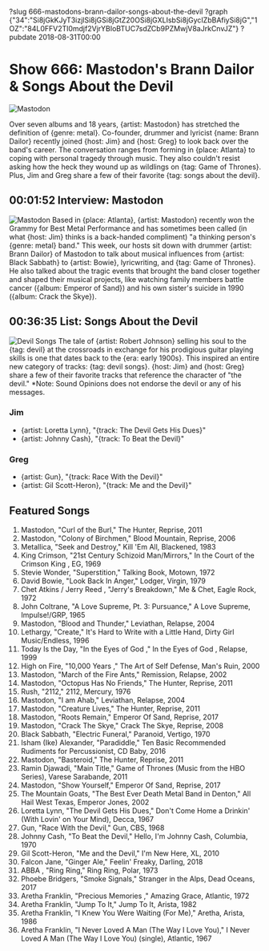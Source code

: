 ?slug 666-mastodons-brann-dailor-songs-about-the-devil
?graph {"34":"Si8jGkKJyT3izjlSi8jGSi8jGtZ20OSi8jGXLIsbSi8jGycIZbBAfiySi8jG","1OZ":"84L0FFV2Tl0mdjf2VjrYBIoBTUC7sdZCb9PZMwjV8aJrkCnvJZ"}
?pubdate 2018-08-31T00:00

# Show 666: Mastodon's Brann Dailor & Songs About the Devil

![Mastodon](https://static.soundopinions.org/images/2018/mastodon_1.jpg)

Over seven albums and 18 years, {artist: Mastodon} has stretched the definition of {genre: metal}. Co-founder, drummer and lyricist {name: Brann Dailor} recently joined {host: Jim} and {host: Greg} to look back over the band's career. The conversation ranges from forming in {place: Atlanta} to coping with personal tragedy through music. They also couldn't resist asking how the heck they wound up as wildlings on {tag: Game of Thrones}. Plus, Jim and Greg share a few of their favorite {tag: songs about the devil}.


## 00:01:52 Interview: Mastodon

![Mastodon](https://static.soundopinions.org/assets/666/340.jpg)
Based in {place: Atlanta}, {artist: Mastodon} recently won the Grammy for Best Metal Performance and has sometimes been called (in what {host: Jim} thinks is a back-handed compliment) "a thinking person's {genre: metal} band." This week, our hosts sit down with drummer {artist: Brann Dailor} of Mastodon to talk about musical influences from {artist: Black Sabbath} to {artist: Bowie}, lyricwriting, and {tag: Game of Thrones}. He also talked about the tragic events that brought the band closer together and shaped their musical projects, like watching family members battle cancer ({album: Emperor of Sand}) and his own sister's suicide in 1990 ({album: Crack the Skye}).

## 00:36:35 List: Songs About the Devil
![Devil Songs](https://static.soundopinions.org/assets/666/1OZ0.jpg)
The tale of {artist: Robert Johnson} selling his soul to the {tag: devil} at the crossroads  in exchange for his prodigious guitar playing skills is one that dates back to the {era: early 1900s}. This inspired an entire new category of tracks: {tag: devil songs}. {host: Jim} and {host: Greg} share a few of their favorite tracks that reference the character of "the devil."
*Note: Sound Opinions does not endorse the devil or any of his messages.

### Jim
- {artist: Loretta Lynn}, "{track: The Devil Gets His Dues}"
- {artist: Johnny Cash}, "{track: To Beat the Devil}"

### Greg
- {artist: Gun}, "{track: Race With the Devil}"
- {artist: Gil Scott-Heron}, "{track: Me and the Devil}"


## Featured Songs
1. Mastodon, "Curl of the Burl," The Hunter, Reprise, 2011
1. Mastodon, "Colony of Birchmen," Blood Mountain, Reprise, 2006
1. Metallica, "Seek and Destroy," Kill 'Em All, Blackened, 1983
1. King Crimson, "21st Century Schizoid Man/Mirrors," In the Court of the Crimson King , EG, 1969
1. Stevie Wonder, "Superstition," Talking Book, Motown, 1972
1. David Bowie, "Look Back In Anger," Lodger, Virgin, 1979
1. Chet Atkins / Jerry Reed , "Jerry's Breakdown," Me & Chet, Eagle Rock, 1972
1. John Coltrane, "A Love Supreme, Pt. 3: Pursuance," A Love Supreme, Impulse!/GRP, 1965
1. Mastodon, "Blood and Thunder," Leviathan, Relapse, 2004
1. Lethargy, "Create," It's Hard to Write with a Little Hand, Dirty Girl Music/Endless, 1996
1. Today Is the Day, "In the Eyes of God ," In the Eyes of God , Relapse, 1999
1. High on Fire, "10,000 Years ," The Art of Self Defense, Man's Ruin, 2000
1. Mastodon, "March of the Fire Ants," Remission, Relapse, 2002
1. Mastodon, "Octopus Has No Friends," The Hunter, Reprise, 2011
1. Rush, "2112," 2112, Mercury, 1976
1. Mastodon, "I am Ahab," Leviathan, Relapse, 2004
1. Mastodon, "Creature Lives," The Hunter, Reprise, 2011
1. Mastodon, "Roots Remain," Emperor Of Sand, Reprise, 2017
1. Mastodon, "Crack The Skye," Crack The Skye, Reprise, 2008
1. Black Sabbath, "Electric Funeral," Paranoid, Vertigo, 1970
1. Isham (Ike) Alexander, "Paradiddle," Ten Basic Recommended Rudiments for Percussionist, CD Baby, 2016
1. Mastodon, "Basteroid," The Hunter, Reprise, 2011
1. Ramin Djawadi, "Main Title," Game of Thrones (Music from the HBO Series), Varese Sarabande, 2011
1. Mastodon, "Show Yourself," Emperor Of Sand, Reprise, 2017
1. The Mountain Goats, "The Best Ever Death Metal Band in Denton," All Hail West Texas, Emperor Jones, 2002
1. Loretta Lynn, "The Devil Gets His Dues," Don't Come Home a Drinkin' (With Lovin' on Your Mind), Decca, 1967
1. Gun, "Race With the Devil," Gun, CBS, 1968
1. Johnny Cash, "To Beat the Devil," Hello, I'm Johnny Cash, Columbia, 1970
1. Gil Scott-Heron, "Me and the Devil," I'm New Here, XL, 2010
1. Falcon Jane, "Ginger Ale," Feelin' Freaky, Darling, 2018
1. ABBA , "Ring Ring," Ring Ring, Polar, 1973
1. Phoebe Bridgers, "Smoke Signals," Stranger in the Alps, Dead Oceans, 2017
1. Aretha Franklin, "Precious Memories ," Amazing Grace, Atlantic, 1972
1. Aretha Franklin, "Jump To It," Jump To It, Arista, 1982
1. Aretha Franklin, "I Knew You Were Waiting (For Me)," Aretha, Arista, 1986
1. Aretha Franklin, "I Never Loved A Man (The Way I Love You)," I Never Loved A Man (The Way I Love You) (single), Atlantic, 1967